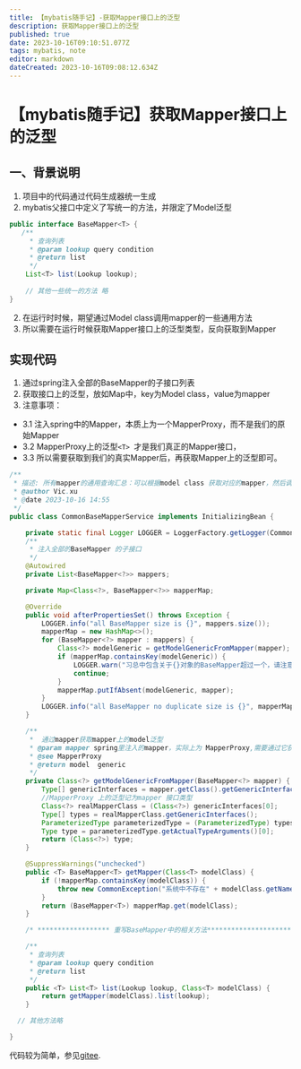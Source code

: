 ```yaml
---
title: 【mybatis随手记】-获取Mapper接口上的泛型
description: 获取Mapper接口上的泛型
published: true
date: 2023-10-16T09:10:51.077Z
tags: mybatis, note
editor: markdown
dateCreated: 2023-10-16T09:08:12.634Z
---
```


# 【mybatis随手记】获取Mapper接口上的泛型

## 一、背景说明
1. 项目中的代码通过代码生成器统一生成
2. mybatis父接口中定义了写统一的方法，并限定了Model泛型
```java
public interface BaseMapper<T> {
   /**
     * 查询列表
     * @param lookup query condition
     * @return list
     */
    List<T> list(Lookup lookup);
	 
    // 其他一些统一的方法 略
}

```
2. 在运行时时候，期望通过Model class调用mapper的一些通用方法
3. 所以需要在运行时候获取Mapper接口上的泛型类型，反向获取到Mapper

## 实现代码
1. 通过spring注入全部的BaseMapper的子接口列表
2. 获取接口上的泛型，放如Map中，key为Model class，value为mapper
3. 注意事项：
  - 3.1 注入spring中的Mapper，本质上为一个MapperProxy，而不是我们的原始Mapper
  - 3.2 MapperProxy上的泛型`<T> `才是我们真正的Mapper接口，
  - 3.3 所以需要获取到我们的真实Mapper后，再获取Mapper上的泛型即可。

```java
/**
 * 描述: 所有mapper的通用查询汇总：可以根据model class 获取对应的mapper，然后调用BaseMapper的通用数据库操作
 * @author Vic.xu
 * @date 2023-10-16 14:55
 */
public class CommonBaseMapperService implements InitializingBean {

    private static final Logger LOGGER = LoggerFactory.getLogger(CommonBaseMapperService.class);
    /**
     * 注入全部的BaseMapper 的子接口
     */
    @Autowired
    private List<BaseMapper<?>> mappers;

    private Map<Class<?>, BaseMapper<?>> mapperMap;

    @Override
    public void afterPropertiesSet() throws Exception {
        LOGGER.info("all BaseMapper size is {}", mappers.size());
        mapperMap = new HashMap<>();
        for (BaseMapper<?> mapper : mappers) {
            Class<?> modelGeneric = getModelGenericFromMapper(mapper);
            if (mapperMap.containsKey(modelGeneric)) {
                LOGGER.warn("习总中包含关于{}对象的BaseMapper超过一个，请注意检查", modelGeneric.getName());
                continue;
            }
            mapperMap.putIfAbsent(modelGeneric, mapper);
        }
        LOGGER.info("all BaseMapper no duplicate size is {}", mapperMap.size());
    }

    /**
     *  通过mapper获取mapper上的model泛型
     * @param mapper spring里注入的mapper，实际上为 MapperProxy,需要通过它获取到真实的mapper接口类，然后获取mapper上的泛型
     * @see MapperProxy
     * @return model  generic
     */
    private Class<?> getModelGenericFromMapper(BaseMapper<?> mapper) {
        Type[] genericInterfaces = mapper.getClass().getGenericInterfaces();
        //MapperProxy 上的泛型记为mapper 接口类型
        Class<?> realMapperClass = (Class<?>) genericInterfaces[0];
        Type[] types = realMapperClass.getGenericInterfaces();
        ParameterizedType parameterizedType = (ParameterizedType) types[0];
        Type type = parameterizedType.getActualTypeArguments()[0];
        return (Class<?>) type;
    }

    @SuppressWarnings("unchecked")
    public <T> BaseMapper<T> getMapper(Class<T> modelClass) {
        if (!mapperMap.containsKey(modelClass)) {
            throw new CommonException("系统中不存在" + modelClass.getName() + "对象队形的Mapper!");
        }
        return (BaseMapper<T>) mapperMap.get(modelClass);
    }

    /* ****************** 重写BaseMapper中的相关方法***************************************/

    /**
     * 查询列表
     * @param lookup query condition
     * @return list
     */
    public <T> List<T> list(Lookup lookup, Class<T> modelClass) {
        return getMapper(modelClass).list(lookup);
    }

  // 其他方法略

}

```

代码较为简单，参见[gitee](https://gitee.com/xuqiudong/boot-support/blob/master/lcxm-common-base/src/main/java/cn/xuqiudong/common/base/service/CommonBaseMapperService.java).